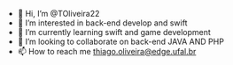 - 👋 Hi, I’m @TOliveira22
- 👀 I’m interested in back-end develop and swift
- 🌱 I’m currently learning swift and game development
- 💞️ I’m looking to collaborate on back-end JAVA AND PHP
- 📫 How to reach me thiago.oliveira@edge.ufal.br

<!---
TOliveira22/TOliveira22 is a ✨ special ✨ repository because its `README.md` (this file) appears on your GitHub profile.
You can click the Preview link to take a look at your changes.
--->
